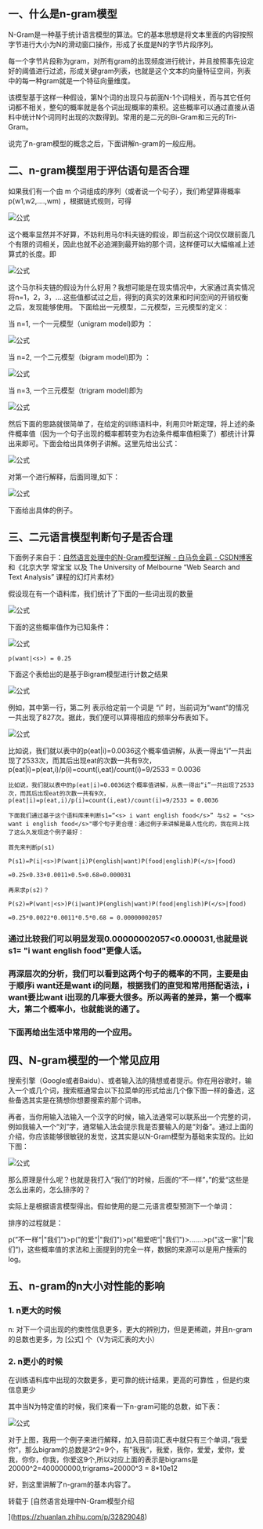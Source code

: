 ## 一、什么是n-gram模型
N-Gram是一种基于统计语言模型的算法。它的基本思想是将文本里面的内容按照字节进行大小为N的滑动窗口操作，形成了长度是N的字节片段序列。

每一个字节片段称为gram，对所有gram的出现频度进行统计，并且按照事先设定好的阈值进行过滤，形成关键gram列表，也就是这个文本的向量特征空间，列表中的每一种gram就是一个特征向量维度。

该模型基于这样一种假设，第N个词的出现只与前面N-1个词相关，而与其它任何词都不相关，整句的概率就是各个词出现概率的乘积。这些概率可以通过直接从语料中统计N个词同时出现的次数得到。常用的是二元的Bi-Gram和三元的Tri-Gram。

说完了n-gram模型的概念之后，下面讲解n-gram的一般应用。

## 二、n-gram模型用于评估语句是否合理
如果我们有一个由 m 个词组成的序列（或者说一个句子），我们希望算得概率 p(w1,w2,....,wm) ，根据链式规则，可得

![公式](../../images/nlp/ng-gram-1.svg)

这个概率显然并不好算，不妨利用马尔科夫链的假设，即当前这个词仅仅跟前面几个有限的词相关，因此也就不必追溯到最开始的那个词，这样便可以大幅缩减上述算式的长度。即

![公式](../../images/nlp/ng-gram-2.svg)

这个马尔科夫链的假设为什么好用？我想可能是在现实情况中，大家通过真实情况将n=1，2，3，....这些值都试过之后，得到的真实的效果和时间空间的开销权衡之后，发现能够使用。
下面给出一元模型，二元模型，三元模型的定义：

当 n=1, 一个一元模型（unigram model)即为 ：

![公式](../../images/nlp/ng-gram-3.png)

当 n=2, 一个二元模型（bigram model)即为 ：

![公式](../../images/nlp/ng-gram-4.png)

当 n=3, 一个三元模型（trigram model)即为

![公式](../../images/nlp/ng-gram-5.png)

然后下面的思路就很简单了，在给定的训练语料中，利用贝叶斯定理，将上述的条件概率值（因为一个句子出现的概率都转变为右边条件概率值相乘了）都统计计算出来即可。下面会给出具体例子讲解。这里先给出公式：

![公式](../../images/nlp/ng-gram-6.png)

对第一个进行解释，后面同理,如下：

![公式](../../images/nlp/ng-gram-7.svg)

下面给出具体的例子。


## 三、二元语言模型判断句子是否合理
下面例子来自于：[自然语言处理中的N-Gram模型详解 - 白马负金羁 - CSDN博客](https://blog.csdn.net/baimafujinji/article/details/51281816)和《北京大学 常宝宝 以及 The University of Melbourne “Web Search and Text Analysis” 课程的幻灯片素材》

假设现在有一个语料库，我们统计了下面的一些词出现的数量

![公式](../../images/nlp/ng-gram-8.png)

下面的这些概率值作为已知条件：

![公式](../../images/nlp/ng-gram-9.png)
```
p(want|<s>) = 0.25
```
下面这个表给出的是基于Bigram模型进行计数之结果

![公式](../../images/nlp/ng-gram-10.png)

例如，其中第一行，第二列 表示给定前一个词是 “i” 时，当前词为“want”的情况一共出现了827次。据此，我们便可以算得相应的频率分布表如下。

![公式](../../images/nlp/ng-gram-11.jpeg)

比如说，我们就以表中的p(eat|i)=0.0036这个概率值讲解，从表一得出“i”一共出现了2533次，而其后出现eat的次数一共有9次，p(eat|i)=p(eat,i)/p(i)=count(i,eat)/count(i)=9/2533 = 0.0036

```
比如说，我们就以表中的p(eat|i)=0.0036这个概率值讲解，从表一得出“i”一共出现了2533次，而其后出现eat的次数一共有9次，p(eat|i)=p(eat,i)/p(i)=count(i,eat)/count(i)=9/2533 = 0.0036

下面我们通过基于这个语料库来判断s1=“<s> i want english food</s>” 与s2 = "<s> want i english food</s>"哪个句子更合理：通过例子来讲解是最人性化的，我在网上找了这么久发现这个例子最好：

首先来判断p(s1)

P(s1)=P(i|<s>)P(want|i)P(english|want)P(food|english)P(</s>|food)

=0.25×0.33×0.0011×0.5×0.68=0.000031

再来求p(s2)？

P(s2)=P(want|<s>)P(i|want)P(english|want)P(food|english)P(</s>|food)

=0.25*0.0022*0.0011*0.5*0.68 = 0.00000002057
```

### 通过比较我们可以明显发现0.00000002057<0.000031,也就是说s1= "i want english food</s>"更像人话。
    
### 再深层次的分析，我们可以看到这两个句子的概率的不同，主要是由于顺序i want还是want i的问题，根据我们的直觉和常用搭配语法，i want要比want i出现的几率要大很多。所以两者的差异，第一个概率大，第二个概率小，也就能说的通了。
    
### 下面再给出生活中常用的一个应用。

## 四、N-gram模型的一个常见应用

搜索引擎（Google或者Baidu）、或者输入法的猜想或者提示。你在用谷歌时，输入一个或几个词，搜索框通常会以下拉菜单的形式给出几个像下图一样的备选，这些备选其实是在猜想你想要搜索的那个词串。

再者，当你用输入法输入一个汉字的时候，输入法通常可以联系出一个完整的词，例如我输入一个“刘”字，通常输入法会提示我是否要输入的是“刘备”。通过上面的介绍，你应该能够很敏锐的发觉，这其实是以N-Gram模型为基础来实现的。比如下图：

![公式](../../images/nlp/ng-gram-12.jpeg)

那么原理是什么呢？也就是我打入“我们”的时候，后面的“不一样”，”的爱“这些是怎么出来的，怎么排序的？

实际上是根据语言模型得出。假如使用的是二元语言模型预测下一个单词：

排序的过程就是：

p(”不一样“|"我们")>p(”的爱“|"我们")>p(”相爱吧“|"我们")>.......>p("这一家"|”我们“)，这些概率值的求法和上面提到的完全一样，数据的来源可以是用户搜索的log。



## 五、n-gram的n大小对性能的影响
### 1. n更大的时候

   n: 对下一个词出现的约束性信息更多，更大的辨别力，但是更稀疏，并且n-gram的总数也更多，为 [公式] 个（V为词汇表的大小）

### 2. n更小的时候
   在训练语料库中出现的次数更多，更可靠的统计结果，更高的可靠性 ，但是约束信息更少

其中当N为特定值的时候，我们来看一下n-gram可能的总数，如下表：

![公式](../../images/nlp/ng-gram-13.jpeg)

对于上图，我用一个例子来进行解释，加入目前词汇表中就只有三个单词，”我爱你“，那么bigram的总数是3^2=9个，有”我我“，我爱，我你，爱爱，爱你，爱我，你你，你我，你爱这9个,所以对应上面的表示是bigrams是20000^2=400000000,trigrams=20000^3 = 8*10e12

好，到这里讲解了n-gram的基本内容了。

转载于 [自然语言处理中N-Gram模型介绍

](https://zhuanlan.zhihu.com/p/32829048)








